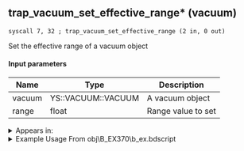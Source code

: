 ## trap_vacuum_set_effective_range* (vacuum)

`syscall 7, 32 ; trap_vacuum_set_effective_range (2 in, 0 out)`

Set the effective range of a vacuum object

#### Input parameters
| Name | Type | Description
|------|------|------------
| vacuum   | YS::VACUUM::VACUUM   | A vacuum object
| range   | float   | Range value to set




<details>
	<summary>Appears in:</summary>
| filename | Entity (obj)
|----------|-------------
| obj\B_EX370\b_ex.bdscript       | ((B) Zexion (Absent Silhouette))          
| obj\B_EX420\b_ex.bdscript       | ((B) Lingering Will)          
| obj\B_NM110\b_nm.bdscript       | ((B) The Experiment)          
| obj\B_NM110_L_ARM\b_nm.bdscript       | ((B) The Experiment (Left Hand))          
| obj\M_EX120\m_ex.bdscript       | ((M) Emerald Blues)          
| obj\M_EX120_HB\m_ex.bdscript       | ((M) Spring Metal)          
| obj\M_EX120_NM\m_ex.bdscript       | ((M) Emerald Blues (NM))          
| obj\M_EX120_TR\m_ex.bdscript       | ((M) Emerald Blues (TR))          
| obj\N_CM000_BTL\n_cm.bdscript       | ((N) Marluxia (BTL) (CM))          
| obj\N_CM020_BTL\n_cm.bdscript       | ((N) Lexaeus (BTL) (CM))          
| obj\N_HB630\n_hb.bdscript       | ((N) Sephiroth (HB))          

</details>

<details>
	<summary>Example Usage From obj\B_EX370\b_ex.bdscript</summary>
```
L15007:
 popToSp 0
 pushFromFSpVal 68
 pushImm 0
 sub 
 eqz 
 jz L15068
 pushFromFSpVal 64
 pushImm 64
 add 
 pushImmf 6
 syscall 2, 77 ; trap_vacuum_create (2 in, 1 out)
 popToSpVal 68
 pushFromFSpVal 68
 pushImmf 0
 syscall 2, 82 ; trap_vacuum_set_rot_speed (2 in, 0 out)
 pushFromFSpVal 68
 pushImmf 100
 syscall 2, 83 ; trap_vacuum_set_near_range (2 in, 0 out)
 pushFromFSpVal 68
 pushImm 3
 syscall 2, 79 ; trap_vacuum_set_ignore_type (2 in, 0 out)
 pushFromFSpVal 68
 pushImmf 0.01
 syscall 2, 84 ; trap_vacuum_set_dist_rate (2 in, 0 out)
 pushFromFSpVal 68
 pushImmf 2000
 syscall 7, 32 ; trap_vacuum_set_effective_range (2 in, 0 out)
 jmp L15068
```
</details>

